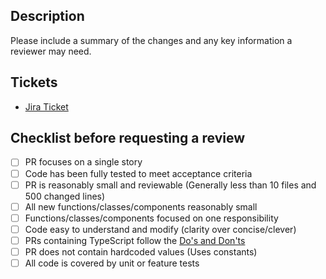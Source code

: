 ## Description

Please include a summary of the changes and any key information a reviewer may need.

## Tickets

* [Jira Ticket](url)

## Checklist before requesting a review
- [ ] PR focuses on a single story
- [ ] Code has been fully tested to meet acceptance criteria
- [ ] PR is reasonably small and reviewable (Generally less than 10 files and 500 changed lines)
- [ ] All new functions/classes/components reasonably small
- [ ] Functions/classes/components focused on one responsibility
- [ ] Code easy to understand and modify (clarity over concise/clever)
- [ ] PRs containing TypeScript follow the [Do's and Don'ts](https://www.typescriptlang.org/docs/handbook/declaration-files/do-s-and-don-ts.html)
- [ ] PR does not contain hardcoded values (Uses constants)
- [ ] All code is covered by unit or feature tests
